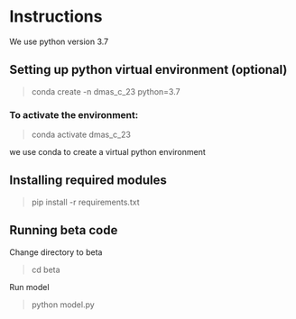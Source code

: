 # Instructions
We use python version 3.7
## Setting up python virtual environment (optional)
>conda create -n dmas_c_23 python=3.7
### To activate the environment:
>conda activate dmas_c_23

we use conda to create a virtual python environment

## Installing required modules

>pip install -r requirements.txt

## Running beta code
Change directory to beta
>cd beta

Run model
>python model.py
